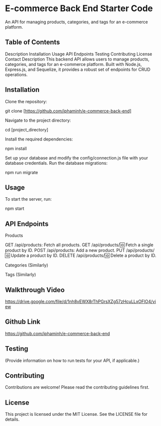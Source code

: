 # E-commerce Back End Starter Code

An API for managing products, categories, and tags for an e-commerce platform.

## Table of Contents
Description
Installation
Usage
API Endpoints
Testing
Contributing
License
Contact
Description
This backend API allows users to manage products, categories, and tags for an e-commerce platform. Built with Node.js, Express.js, and Sequelize, it provides a robust set of endpoints for CRUD operations.

## Installation

Clone the repository:

git clone [https://github.com/iphaminh/e-commerce-back-end]

Navigate to the project directory:

cd [project_directory]

Install the required dependencies:

npm install

Set up your database and modify the config/connection.js file with your database credentials.
Run the database migrations:

npm run migrate

## Usage

To start the server, run:

npm start

## API Endpoints

Products

GET /api/products: Fetch all products.
GET /api/products/:id: Fetch a single product by ID.
POST /api/products: Add a new product.
PUT /api/products/:id: Update a product by ID.
DELETE /api/products/:id: Delete a product by ID.

Categories (Similarly)

Tags (Similarly)

## Walkthrough Video

https://drive.google.com/file/d/1nh8vEWX8rThPGrsXZg57zHcuLLxOFlO4/view

## Github Link

https://github.com/iphaminh/e-commerce-back-end

## Testing

(Provide information on how to run tests for your API, if applicable.)

## Contributing

Contributions are welcome! Please read the contributing guidelines first.

## License

This project is licensed under the MIT License. See the LICENSE file for details.
